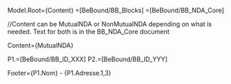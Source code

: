 Model.Root={Content}
=[BeBound/BB_Blocks]
=[BeBound/BB_NDA_Core]

//Content can be MutualNDA or NonMutualNDA depending on what is needed. Text for both is in the BB_NDA_Core document

Content={MutualNDA}

P1.=[BeBound/BB_ID_XXX]
P2.=[BeBound/BB_ID_YYY]

Footer={P1.Nom} - {P1.Adresse.1,3}  

